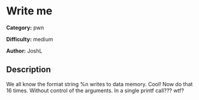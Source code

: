 # Write me
**Category:** pwn  

**Difficulty:** medium

**Author:** JoshL

## Description
We all know the format string %n writes to data memory. Cool! Now do that 16 times. Without control of the arguments. In a single printf call??? wtf?